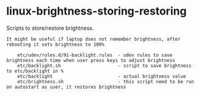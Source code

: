 # linux-brightness-storing-restoring

Scripts to store/restore brightness.

    It might be useful if laptop does not remember brightness, after rebooting it sets brightness to 100% 

        etc/udev/rules.d/91-backlight.rules  - udev rules to save brightness each time when user press keys to adjust brightness
        etc/backlight.sh                     - script to save brightness to etc/backlight in %
        etc/backlight                        - actual brightness value
        etc/brightness.sh                    - this script need to be run on autostart as user, it restores brightness
 
 

    
    
